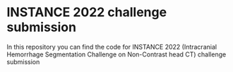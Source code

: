 # INSTANCE 2022 challenge submission

In this repository you can find the code for INSTANCE 2022 (Intracranial Hemorrhage Segmentation Challenge on Non-Contrast head CT) challenge submission
